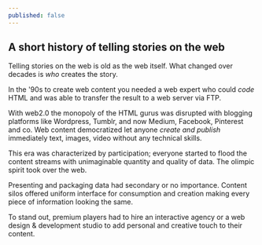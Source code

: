 ```yaml
---
published: false
---
```


## A short history of telling stories on the web

Telling stories on the web is old as the web itself. What changed over decades is *who* creates the story.

In the '90s to create web content you needed a web expert who could *code* HTML and was able to transfer the result to a web server via FTP.

With web2.0 the monopoly of the HTML gurus was disrupted with blogging platforms like Wordpress, Tumblr, and now Medium, Facebook, Pinterest and co. Web content democratized let anyone *create and publish* immediately text, images, video without any technical skills.

This era was characterized by participation; everyone started to flood the content streams with unimaginable quantity and quality of data. The olimpic spirit took over the web.

Presenting and packaging data had secondary or no importance. Content silos offered uniform interface for consumption and creation making every piece of information looking the same.

To stand out, premium players had to hire an interactive agency or a web design & development studio to add personal and creative touch to their content.





